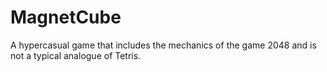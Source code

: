 # MagnetCube
 A hypercasual game that includes the mechanics of the game 2048 and is not a typical analogue of Tetris.

